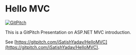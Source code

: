 # Hello MVC

[![GitPitch](https://gitpitch.com/assets/badge.svg)](https://gitpitch.com/iSatishYadav/HelloMVC/master?grs=github&t=night)

This is a GitPitch Presentation on ASP.NET MVC introduction.

See [https://gitpitch.com/iSatishYadav/HelloMVC](https://gitpitch.com/iSatishYadav/HelloMVC).
